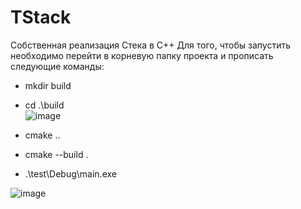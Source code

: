# TStack
Собственная реализация Стека в C++
Для того, чтобы запустить необходимо перейти в корневую папку проекта и прописать следующие команды:
- mkdir build 
- cd .\build\
  ![image](https://github.com/Egor1dzeN-learn/TStack/assets/134601909/15a792b5-1bf0-491f-8a61-5ae3d86d13ad)

- cmake ..
- cmake --build .
- .\test\Debug\main.exe

![image](https://github.com/Egor1dzeN-learn/TStack/assets/134601909/058fc74e-97b3-4410-acac-7b3042c9cae6)


